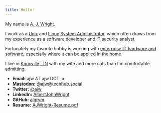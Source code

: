 ```yaml
---
title: Hello!
---
```

My name is [A. J. Wright](http://ajw.io).

I work as a [Unix](https://en.wikipedia.org/wiki/Unix) and [Linux](https://en.wikipedia.org/?title=Linux) [System Administrator](https://en.wikipedia.org/?title=System_administrator), which often draws from my experience as a software developer and IT security analyst.  

Fortunately my favorite hobby is working with [enterprise IT hardware and software](https://www.reddit.com/r/homelab/wiki/introduction), especially where it can be [applied in the home.](https://en.wikipedia.org/wiki/Home_automation)

I live in [Knoxville, TN](https://en.wikipedia.org/wiki/Knoxville,_Tennessee) with my wife and more cats than I'm comfortable admitting.

- __Email:__ ajw AT ajw DOT io
- __<a rel="me" href="https://techhub.social/@ajw">Mastodon</a>:__ [@ajw@techhub.social](https://techhub.social/@ajw)
- __Twitter:__ [@ajw](https://twitter.com/ajw)
- __LinkedIn:__ [AlbertJohnWright](https://linkedin.com/in/albertjohnwright)
- __GitHub:__ [algrym](https://github.com/algrym)
- __Resume:__ [AJWright-Resume.pdf](AJWright-Resume.pdf)
